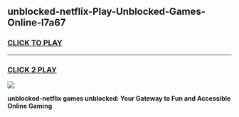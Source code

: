 
## unblocked-netflix-Play-Unblocked-Games-Online-l7a67
<h3>
<a href="https://premium76.site?title=unblocked-netflix&ref=25A">CLICK TO PLAY</a></h3>
<hr>

<h3>
<a href="https://premium76.site?title=unblocked-netflix&ref=25A">CLICK 2 PLAY</a>
  
</h3>

<a href="https://premium76.site?title=unblocked-netflix&ref=25A"><img src="https://clearcache.store/games.png"></a>


**unblocked-netflix games unblocked: Your Gateway to Fun and Accessible Online Gaming**
